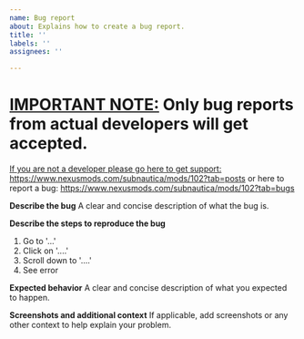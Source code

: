 ```yaml
---
name: Bug report
about: Explains how to create a bug report.
title: ''
labels: ''
assignees: ''

---
```


# **<ins>IMPORTANT NOTE:</ins>** Only bug reports from actual developers will get accepted.
<ins>If you are not a developer please go here to get support:</ins> https://www.nexusmods.com/subnautica/mods/102?tab=posts or here to report a bug: https://www.nexusmods.com/subnautica/mods/102?tab=bugs
<br>


**Describe the bug**
A clear and concise description of what the bug is.

**Describe the steps to reproduce the bug**
1. Go to '...'
2. Click on '....'
3. Scroll down to '....'
4. See error

**Expected behavior**
A clear and concise description of what you expected to happen.

**Screenshots and additional context**
If applicable, add screenshots or any other context to help explain your problem.
